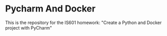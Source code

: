 # Pycharm And Docker

This is the repository for the IS601 homework: "Create a Python and Docker project with PyCharm"
